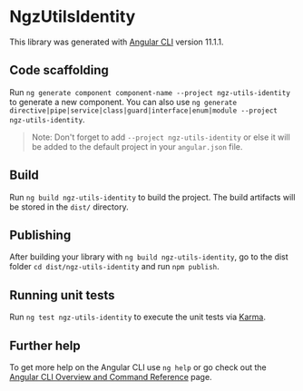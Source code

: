 # NgzUtilsIdentity

This library was generated with [Angular CLI](https://github.com/angular/angular-cli) version 11.1.1.

## Code scaffolding

Run `ng generate component component-name --project ngz-utils-identity` to generate a new component. You can also use `ng generate directive|pipe|service|class|guard|interface|enum|module --project ngz-utils-identity`.
> Note: Don't forget to add `--project ngz-utils-identity` or else it will be added to the default project in your `angular.json` file. 

## Build

Run `ng build ngz-utils-identity` to build the project. The build artifacts will be stored in the `dist/` directory.

## Publishing

After building your library with `ng build ngz-utils-identity`, go to the dist folder `cd dist/ngz-utils-identity` and run `npm publish`.

## Running unit tests

Run `ng test ngz-utils-identity` to execute the unit tests via [Karma](https://karma-runner.github.io).

## Further help

To get more help on the Angular CLI use `ng help` or go check out the [Angular CLI Overview and Command Reference](https://angular.io/cli) page.
